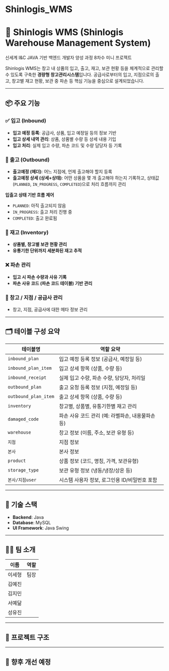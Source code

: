 
# Shinlogis_WMS

# 🏢 Shinlogis WMS (Shinlogis Warehouse Management System)
신세계 I&C JAVA 기반 백엔드 개발자 양성 과정 8차수 미니 프로젝트

Shinlogis WMS는 창고 내 상품의 입고, 출고, 재고, 보관 현황 등을 체계적으로 관리할 수 있도록 구축한 **경량형 창고관리시스템**입니다. 공급사로부터의 입고, 지점으로의 출고, 창고별 재고 현황, 보관 중 파손 등 핵심 기능을 중심으로 설계되었습니다.

---

## 📦 주요 기능

### ✅ 입고 (Inbound)
- **입고 예정 등록**: 공급사, 상품, 입고 예정일 등의 정보 기반
- **입고 상세 내역 관리**: 상품, 상품별 수량 등 상세 내용 기입
- **입고 처리**: 실제 입고 수량, 파손 코드 및 수량 담당자 등 기록

### 🚚 출고 (Outbound)
- **출고예정 (헤더)**: 어느 지점에, 언제 출고해야 할지 등록
- **출고예정 상세 (상세+상태)**: 어떤 상품을 몇 개 출고해야 하는지 기록하고, 상태값(`PLANNED`, `IN_PROGRESS`, `COMPLETED`)으로 처리 흐름까지 관리

**입출고 상태 기반 흐름 제어**
  - `PLANNED`: 아직 출고되지 않음
  - `IN_PROGRESS`: 출고 처리 진행 중
  - `COMPLETED`: 출고 완료됨

### 🏪 재고 (Inventory)
- **상품별, 창고별 보관 현황 관리**
- **유통기한 단위까지 세분화된 재고 추적**

### ❌ 파손 관리
- **입고 시 파손 수량과 사유 기록**
- **파손 사유 코드 (파손 코드 테이블) 기반 관리**

### 🏬 창고 / 지점 / 공급사 관리
- 창고, 지점, 공급사에 대한 메타 정보 관리

---

## 🗂️ 테이블 구성 요약

| 테이블명 | 역할 요약 |
|----------|------------|
| `inbound_plan` | 입고 예정 등록 정보 (공급사, 예정일 등) |
| `inbound_plan_item` | 입고 상세 항목 (상품, 수량 등) |
| `inbound_receipt` | 실제 입고 수량, 파손 수량, 담당자, 처리일 |
| `outbound_plan` | 출고 요청 등록 정보 (지점, 예정일 등) |
| `outbound_plan_item` | 출고 상세 항목 (상품, 수량 등) |
| `inventory` | 창고별, 상품별, 유통기한별 재고 관리 |
| `damaged_code` | 파손 사유 코드 관리 (예: 라벨파손, 내용물파손 등) |
| `warehouse` | 창고 정보 (이름, 주소, 보관 유형 등) |
| `지점` | 지점 정보 |
| `본사` | 본사 정보 |
| `product` | 상품 정보 (코드, 명칭, 가격, 보관유형) |
| `storage_type` | 보관 유형 정보 (냉동/냉장/상온 등) |
| `본사/지점user` | 시스템 사용자 정보, 로그인용 ID/비밀번호 포함 |

---

## 🧩 기술 스택

- **Backend**: Java
- **Database**: MySQL
- **UI Framework**: Java Swing

---

## 🧑‍💻 팀 소개

| 이름 | 역할 |
|------|------|
| 이세형 | 팀장 |
| 김예진 | |
| 김지민 | |
| 서예닮 | |
| 성유진 | |

---

## 📂 프로젝트 구조

---

## 🚀 향후 개선 예정




